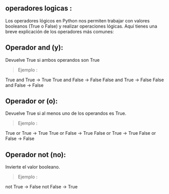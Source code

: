 ## operadores logicas :

Los operadores lógicos en Python nos permiten trabajar con valores booleanos (True o False) y realizar operaciones lógicas. Aquí tienes una breve explicación de los operadores más comunes:

## Operador and (y):
Devuelve True si ambos operandos son True
> Ejemplo :

True and True → True
True and False → False
False and True → False
False and False → False


## Operador or (o):
Devuelve True si al menos uno de los operandos es True.
> Ejemplo :

True or True → True
True or False → True
False or True → True
False or False → False

## Operador not (no):
Invierte el valor booleano.
> Ejemplo :

not True → False
not False → True
